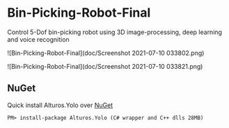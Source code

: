 # Bin-Picking-Robot-Final
Control 5-Dof bin-picking robot using 3D image-processing, deep learning and voice recognition

![Bin-Picking-Robot-Final](doc/Screenshot 2021-07-10 033802.png)

![Bin-Picking-Robot-Final](doc/Screenshot 2021-07-10 033821.png)

## NuGet
Quick install Alturos.Yolo over [NuGet](https://www.nuget.org/packages/Alturos.Yolo)
```
PM> install-package Alturos.Yolo (C# wrapper and C++ dlls 28MB)
